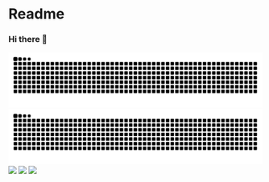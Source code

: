 # Readme
### Hi there 👋

![github contribution grid snake animation](https://raw.githubusercontent.com/shahradelahi/shahradelahi/output/github-contribution-grid-snake-dark.svg#gh-dark-mode-only)
![github contribution grid snake animation](https://raw.githubusercontent.com/shahradelahi/shahradelahi/output/github-contribution-grid-snake.svg#gh-light-mode-only)
![](https://github.com/morning120429/morning120429/blob/main/code.gif)
![](https://github.com/morning120429/morning120429/blob/main/me_192_192.png)
![](https://komarev.com/ghpvc/?username=shahradelahi)
